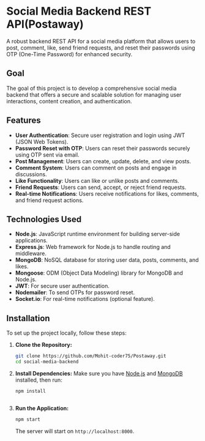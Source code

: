 # Social Media Backend REST API(Postaway)

A robust backend REST API for a social media platform that allows users to post, comment, like, send friend requests, and reset their passwords using OTP (One-Time Password) for enhanced security.

## Goal

The goal of this project is to develop a comprehensive social media backend that offers a secure and scalable solution for managing user interactions, content creation, and authentication.

## Features

- **User Authentication**: Secure user registration and login using JWT (JSON Web Tokens).
- **Password Reset with OTP**: Users can reset their passwords securely using OTP sent via email.
- **Post Management**: Users can create, update, delete, and view posts.
- **Comment System**: Users can comment on posts and engage in discussions.
- **Like Functionality**: Users can like or unlike posts and comments.
- **Friend Requests**: Users can send, accept, or reject friend requests.
- **Real-time Notifications**: Users receive notifications for likes, comments, and friend request actions.

## Technologies Used

- **Node.js**: JavaScript runtime environment for building server-side applications.
- **Express.js**: Web framework for Node.js to handle routing and middleware.
- **MongoDB**: NoSQL database for storing user data, posts, comments, and likes.
- **Mongoose**: ODM (Object Data Modeling) library for MongoDB and Node.js.
- **JWT**: For secure user authentication.
- **Nodemailer**: To send OTPs for password reset.
- **Socket.io**: For real-time notifications (optional feature).

## Installation

To set up the project locally, follow these steps:

1. **Clone the Repository:**
    ```bash
    git clone https://github.com/Mohit-coder75/Postaway.git
    cd social-media-backend
    ```

2. **Install Dependencies:**
    Make sure you have [Node.js](https://nodejs.org/) and [MongoDB](https://www.mongodb.com/) installed, then run:
    ```bash
    npm install
    ```
    ```

3. **Run the Application:**
    ```bash
    npm start
    ```

    The server will start on `http://localhost:8000`.

